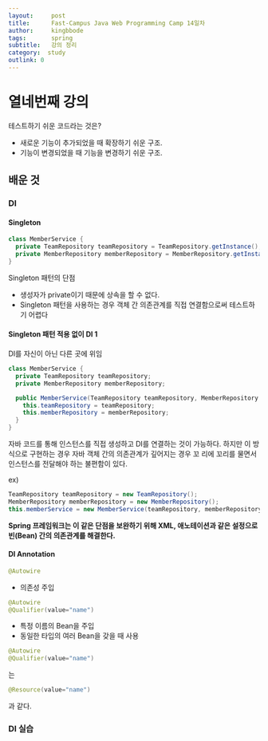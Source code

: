 ```yaml
---
layout:     post
title:      Fast-Campus Java Web Programming Camp 14일차
author:     kingbbode
tags:       spring
subtitle:   강의 정리
category:  study
outlink: 0
---
```


열네번째 강의
=============

테스트하기 쉬운 코드라는 것은?

-	새로운 기능이 추가되었을 때 확장하기 쉬운 구조.
-	기능이 변경되었을 때 기능을 변경하기 쉬운 구조.

배운 것
-------

### DI

#### Singleton

```java
class MemberService {
  private TeamRepository teamRepository = TeamRepository.getInstance();
  private MemberRepository memberRepository = MemberRepository.getInstance();
}

```

Singleton 패턴의 단점

-	생성자가 private이기 때문에 상속을 할 수 없다.
-	Singleton 패턴을 사용하는 경우 객체 간 의존관계를 직접 연결함으로써 테스트하기 어렵다

#### Singleton 패턴 적용 없이 DI 1

DI를 자신이 아닌 다른 곳에 위임

```java
class MemberService {
  private TeamRepository teamRepository;
  private MemberRepository memberRepository;

  public MemberService(TeamRepository teamRepository, MemberRepository memberRepository) {
    this.teamRepository = teamRepository;
    this.memberRepository = memberRepository;
  }
}
```

자바 코드를 통해 인스턴스를 직접 생성하고 DI를 연결하는 것이 가능하다. 하지만 이 방식으로 구현하는 경우 자바 객체 간의 의존관계가 깊어지는 경우 꼬 리에 꼬리를 물면서 인스턴스를 전달해야 하는 불편함이 있다.

ex)

```java
TeamRepository teamRepository = new TeamRepository();
MemberRepository memberRepository = new MemberRepository();
this.memberService = new MemberService(teamRepository, memberRepository);
```

**Spring 프레임워크는 이 같은 단점을 보완하기 위해 XML, 애노테이션과 같은 설정으로 빈(Bean) 간의 의존관계를 해결한다.**

#### DI Annotation

```java
@Autowire
```

-	의존성 주입

```java
@Autowire
@Qualifier(value="name")
```

-	특정 이름의 Bean을 주입
-	동일한 타입의 여러 Bean을 갖을 때 사용

```java
@Autowire
@Qualifier(value="name")
```

는

```java
@Resource(value="name")
```

과 같다.

### DI 실습
